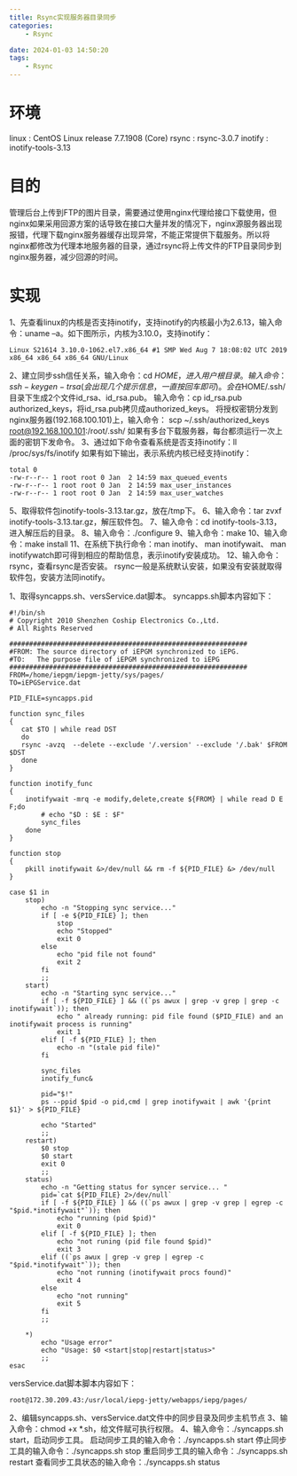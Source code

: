 ```yaml
---
title: Rsync实现服务器目录同步
categories:
	- Rsync

date: 2024-01-03 14:50:20
tags: 
	- Rsync
---
```

<!-- toc -->

# <span id="inline-blue">环境</span>
linux : CentOS Linux release 7.7.1908 (Core)
rsync : rsync-3.0.7
inotify : inotify-tools-3.13
# <span id="inline-blue">目的</span>
管理后台上传到FTP的图片目录，需要通过使用nginx代理给接口下载使用，但nginx如果采用回源方案的话导致在接口大量并发的情况下，nginx源服务器出现报错，代理下载nginx服务器缓存出现异常，不能正常提供下载服务。所以将nginx都修改为代理本地服务器的目录，通过rsync将上传文件的FTP目录同步到nginx服务器，减少回源的时间。
# <span id="inline-blue">实现</span>
1、先查看linux的内核是否支持inotify，支持inotify的内核最小为2.6.13，输入命令：uname –a。如下图所示，内核为3.10.0，支持inotify：
```shell
Linux S21614 3.10.0-1062.el7.x86_64 #1 SMP Wed Aug 7 18:08:02 UTC 2019 x86_64 x86_64 x86_64 GNU/Linux
```
2、建立同步ssh信任关系，输入命令：cd  $HOME，进入用户根目录。
输入命令：ssh-keygen -t rsa (会出现几个提示信息，一直按回车即可)。
会在$HOME/.ssh/目录下生成2个文件id_rsa、id_rsa.pub。
输入命令：cp  id_rsa.pub  authorized_keys，将id_rsa.pub拷贝成authorized_keys。
将授权密钥分发到nginx服务器(192.168.100.101)上，输入命令：
scp  ~/.ssh/authorized_keys root@192.168.100.101:/root/.ssh/
如果有多台下载服务器，每台都须运行一次上面的密钥下发命令。
3、通过如下命令查看系统是否支持inotify：ll /proc/sys/fs/inotify
如果有如下输出，表示系统内核已经支持inotify：
```shell
total 0
-rw-r--r-- 1 root root 0 Jan  2 14:59 max_queued_events
-rw-r--r-- 1 root root 0 Jan  2 14:59 max_user_instances
-rw-r--r-- 1 root root 0 Jan  2 14:59 max_user_watches
```
5、取得软件包inotify-tools-3.13.tar.gz，放在/tmp下。
6、输入命令：tar zvxf inotify-tools-3.13.tar.gz，解压软件包。
7、输入命令：cd inotify-tools-3.13，进入解压后的目录。
8、输入命令：./configure
9、输入命令：make
10、输入命令：make install 
11、在系统下执行命令：man inotify、 man inotifywait、 man inotifywatch即可得到相应的帮助信息，表示inotify安装成功。
12、输入命令：rsync，查看rsync是否安装。
rsync一般是系统默认安装，如果没有安装就取得软件包，安装方法同inotify。

1、取得syncapps.sh、versService.dat脚本。
syncapps.sh脚本内容如下：
```shell
#!/bin/sh
# Copyright 2010 Shenzhen Coship Electronics Co.,Ltd.
# All Rights Reserved

############################################################
#FROM: The source directory of iEPGM synchronized to iEPG.
#TO:   The purpose file of iEPGM synchronized to iEPG
############################################################
FROM=/home/iepgm/iepgm-jetty/sys/pages/
TO=iEPGService.dat

PID_FILE=syncapps.pid

function sync_files
{
   cat $TO | while read DST 
   do
   rsync -avzq  --delete --exclude '/.version' --exclude '/.bak' $FROM $DST
   done
}

function inotify_func
{
    inotifywait -mrq -e modify,delete,create ${FROM} | while read D E F;do
        # echo "$D : $E : $F"
        sync_files
    done
}

function stop
{
    pkill inotifywait &>/dev/null && rm -f ${PID_FILE} &> /dev/null
}

case $1 in
    stop)
        echo -n "Stopping sync service..."
        if [ -e ${PID_FILE} ]; then
            stop
            echo "Stopped"
            exit 0
        else
            echo "pid file not found"
            exit 2
        fi
        ;;
    start) 
        echo -n "Starting sync service..."
        if [ -f ${PID_FILE} ] && ((`ps awux | grep -v grep | grep -c inotifywait`)); then
            echo " already running: pid file found ($PID_FILE) and an inotifywait process is running"
            exit 1
        elif [ -f ${PID_FILE} ]; then
            echo -n "(stale pid file)"
        fi

        sync_files
        inotify_func&
        
        pid="$!"
        ps --ppid $pid -o pid,cmd | grep inotifywait | awk '{print $1}' > ${PID_FILE}
        
        echo "Started"
        ;;
    restart)
        $0 stop
        $0 start
        exit 0
        ;;
    status)
        echo -n "Getting status for syncer service... "
        pid=`cat ${PID_FILE} 2>/dev/null`
        if [ -f ${PID_FILE} ] && ((`ps awux | grep -v grep | egrep -c "$pid.*inotifywait"`)); then
            echo "running (pid $pid)"
            exit 0
        elif [ -f ${PID_FILE} ]; then
            echo "not runing (pid file found $pid)"
            exit 3
        elif ((`ps awux | grep -v grep | egrep -c "$pid.*inotifywait"`)); then
            echo "not running (inotifywait procs found)"
            exit 4
        else
            echo "not running"
            exit 5
        fi
        ;;
                
    *)
        echo "Usage error"
        echo "Usage: $0 <start|stop|restart|status>"
        ;;
esac

```
versService.dat脚本脚本内容如下：
```shell
root@172.30.209.43:/usr/local/iepg-jetty/webapps/iepg/pages/
```
2、编辑syncapps.sh、versService.dat文件中的同步目录及同步主机节点
3、输入命令：chmod  +x  *.sh，给文件赋可执行权限。
4、输入命令：./syncapps.sh start，启动同步工具。
启动同步工具的输入命令：./syncapps.sh start
停止同步工具的输入命令：./syncapps.sh stop
重启同步工具的输入命令：./syncapps.sh restart
查看同步工具状态的输入命令：./syncapps.sh status
